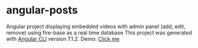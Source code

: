 # angular-posts
Angular project displaying embedded videos with admin panel (add, edit, remove) using fire-base as a real time database
This project was generated with [Angular CLI](https://github.com/angular/angular-cli) version 7.1.2.
Demo: [Click me](http://angular-posts.idans.website)

